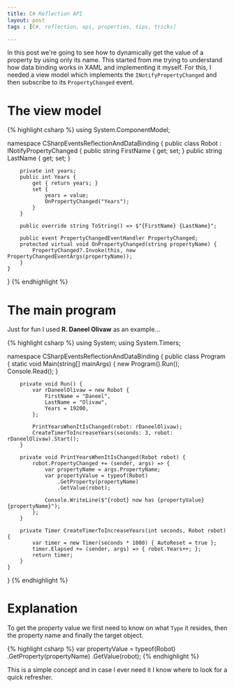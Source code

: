 ```yaml
---
title: C# Reflection API
layout: post
tags : [C#, reflection, api, properties, tips, tricks]

---
```


In this post we're going to see how to dynamically get the value of a property by using only its name. This started from me trying to understand how data binding works in XAML and implementing it myself. For this, I needed a view model which implements the `INotifyPropertyChanged` and then subscribe to its `PropertyChanged` event.

# The view model
{% highlight csharp %}
using System.ComponentModel;

namespace CSharpEventsReflectionAndDataBinding {
    public class Robot : INotifyPropertyChanged {
        public string FirstName { get; set; }
        public string LastName { get; set; }

        private int years;
        public int Years {
            get { return years; }
            set {
                years = value;
                OnPropertyChanged("Years");
            }
        }

        public override string ToString() => $"{FirstName} {LastName}";

        public event PropertyChangedEventHandler PropertyChanged;
        protected virtual void OnPropertyChanged(string propertyName) {
            PropertyChanged?.Invoke(this, new PropertyChangedEventArgs(propertyName));
        }
    }
}
{% endhighlight %}

# The main program
Just for fun I used **R. Daneel Olivaw** as an example...

{% highlight csharp %}
using System;
using System.Timers;

namespace CSharpEventsReflectionAndDataBinding {
    public class Program {
        static void Main(string[] mainArgs) {
            new Program().Run();
            Console.Read();
        }

        private void Run() {
            var rDaneelOlivaw = new Robot {
                FirstName = "Daneel",
                LastName = "Olivaw",
                Years = 19200,
            };

            PrintYearsWhenItIsChanged(robot: rDaneelOlivaw);
            CreateTimerToIncreaseYears(seconds: 3, robot: rDaneelOlivaw).Start();
        }

        private void PrintYearsWhenItIsChanged(Robot robot) {
            robot.PropertyChanged += (sender, args) => {
                var propertyName = args.PropertyName;
                var propertyValue = typeof(Robot)
                    .GetProperty(propertyName)
                    .GetValue(robot);

                Console.WriteLine($"{robot} now has {propertyValue} {propertyName}");
            };
        }

        private Timer CreateTimerToIncreaseYears(int seconds, Robot robot) {
            var timer = new Timer(seconds * 1000) { AutoReset = true };
            timer.Elapsed += (sender, args) => { robot.Years++; };
            return timer;
        }
    }
}
{% endhighlight %}


# Explanation
To get the property value we first need to know on what `Type` it resides, then the property name and finally the target object.

{% highlight csharp %}
var propertyValue = typeof(Robot)
    .GetProperty(propertyName)
    .GetValue(robot);
{% endhighlight %}

This is a simple concept and in case I ever need it I know where to look for a quick refresher.
